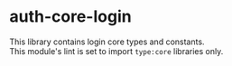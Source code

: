# auth-core-login

This library contains login core types and constants.  
This module's lint is set to import `type:core` libraries only.
